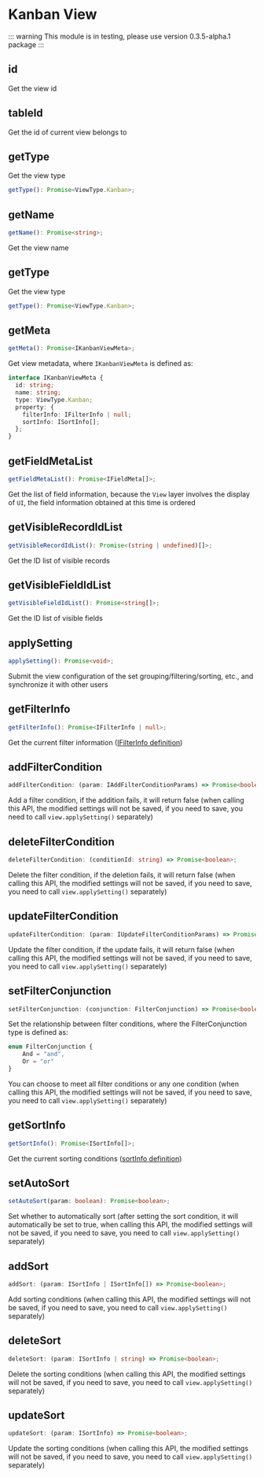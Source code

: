 # Kanban View

::: warning
This module is in testing, please use version 0.3.5-alpha.1 package
:::

## id
Get the view id

## tableId
Get the id of current view belongs to

## getType
Get the view type
```typescript
getType(): Promise<ViewType.Kanban>;
```

## getName
```typescript
getName(): Promise<string>;
```
Get the view name

## getType
Get the view type
```typescript
getType(): Promise<ViewType.Kanban>;
```

## getMeta
```typescript
getMeta(): Promise<IKanbanViewMeta>;
```

Get view metadata, where `IKanbanViewMeta` is defined as:

```typescript
interface IKanbanViewMeta {
  id: string;
  name: string;
  type: ViewType.Kanban;
  property: {
    filterInfo: IFilterInfo | null;
    sortInfo: ISortInfo[];
  };
}
```

## getFieldMetaList
```typescript
getFieldMetaList(): Promise<IFieldMeta[]>;
```
Get the list of field information, because the `View` layer involves the display of `UI`, the field information obtained at this time is ordered

## getVisibleRecordIdList
```typescript
getVisibleRecordIdList(): Promise<(string | undefined)[]>;
```
Get the ID list of visible records

## getVisibleFieldIdList
```typescript
getVisibleFieldIdList(): Promise<string[]>;
```
Get the ID list of visible fields

## applySetting
```typescript
applySetting(): Promise<void>;
```
Submit the view configuration of the set grouping/filtering/sorting, etc., and synchronize it with other users

## getFilterInfo
```typescript
getFilterInfo(): Promise<IFilterInfo | null>;
```
Get the current filter information ([IFilterInfo definition](../view.md#ifilterinfo))

## addFilterCondition
```typescript
addFilterCondition: (param: IAddFilterConditionParams) => Promise<boolean>;
```
Add a filter condition, if the addition fails, it will return false (when calling this API, the modified settings will not be saved, if you need to save, you need to call `view.applySetting()` separately)

## deleteFilterCondition
```typescript
deleteFilterCondition: (conditionId: string) => Promise<boolean>;
```
Delete the filter condition, if the deletion fails, it will return false (when calling this API, the modified settings will not be saved, if you need to save, you need to call `view.applySetting()` separately)

## updateFilterCondition
```typescript
updateFilterCondition: (param: IUpdateFilterConditionParams) => Promise<boolean>;
```
Update the filter condition, if the update fails, it will return false (when calling this API, the modified settings will not be saved, if you need to save, you need to call `view.applySetting()` separately)

## setFilterConjunction
```typescript
setFilterConjunction: (conjunction: FilterConjunction) => Promise<boolean>;
```
Set the relationship between filter conditions, where the FilterConjunction type is defined as:
```typescript
enum FilterConjunction {
    And = "and",
    Or = "or"
}
```
You can choose to meet all filter conditions or any one condition (when calling this API, the modified settings will not be saved, if you need to save, you need to call `view.applySetting()` separately)
## getSortInfo
```typescript
getSortInfo(): Promise<ISortInfo[]>;
```
Get the current sorting conditions ([sortInfo definition](../view.md#isortinfo))

## setAutoSort
```typescript
setAutoSort(param: boolean): Promise<boolean>;
```
Set whether to automatically sort (after setting the sort condition, it will automatically be set to true, when calling this API, the modified settings will not be saved, if you need to save, you need to call `view.applySetting()` separately)

## addSort
```typescript
addSort: (param: ISortInfo | ISortInfo[]) => Promise<boolean>;
```
Add sorting conditions (when calling this API, the modified settings will not be saved, if you need to save, you need to call `view.applySetting()` separately)

## deleteSort
```typescript
deleteSort: (param: ISortInfo | string) => Promise<boolean>;
```
Delete the sorting conditions (when calling this API, the modified settings will not be saved, if you need to save, you need to call `view.applySetting()` separately)

## updateSort
```typescript
updateSort: (param: ISortInfo) => Promise<boolean>;
```
Update the sorting conditions (when calling this API, the modified settings will not be saved, if you need to save, you need to call `view.applySetting()` separately)